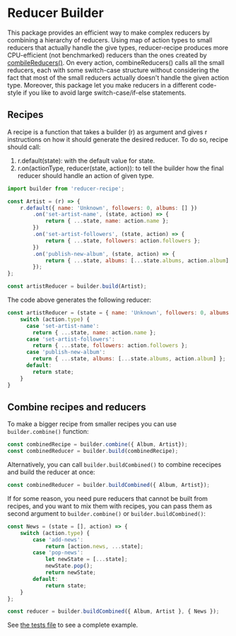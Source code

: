 # Reducer Builder
This package provides an efficient way to make complex reducers by combining a hierarchy of reducers.
Using map of action types to small reducers that actually handle the give types,
reducer-recipe produces more CPU-efficient (not benchmarked) reducers than the ones
created by [combileReducers()](https://redux.js.org/api/combinereducers).
On every action, combineReducers() calls all the small reducers, each with some switch-case structure without considering the fact that
most of the small reducers actually doesn't handle the given action type.
Moreover, this package let you make reducers in a different code-style if you like to avoid large switch-case/if-else statements.

## Recipes
A recipe is a function that takes a builder (r) as argument and gives r instructions on how it should generate the desired reducer.
To do so, recipe should call:
1. r.default(state): with the default value for state.
2. r.on(actionType, reducer(state, action)): to tell the builder how the final reducer should handle an action of given type.

```javascript
import builder from 'reducer-recipe';

const Artist = (r) => {
    r.default({ name: 'Unknown', followers: 0, albums: [] })
        .on('set-artist-name', (state, action) => {
            return { ...state, name: action.name };
        })
        .on('set-artist-followers', (state, action) => {
            return { ...state, followers: action.followers };
        })
        .on('publish-new-album', (state, action) => {
            return { ...state, albums: [...state.albums, action.album] };
        });
};

const artistReducer = builder.build(Artist);
```
The code above generates the following reducer:
```javascript
const artistReducer = (state = { name: 'Unknown', followers: 0, albums: [] }, action) => {
    switch (action.type) {
      case 'set-artist-name':
        return { ...state, name: action.name };
      case 'set-artist-followers':
        return { ...state, followers: action.followers };
      case 'publish-new-album':
        return { ...state, albums: [...state.albums, action.album] };
      default:
        return state;
    }
}
```

## Combine recipes and reducers
To make a bigger recipe from smaller recipes you can use `builder.combine()` function:
```javascript
const combinedRecipe = builder.combine({ Album, Artist});
const combinedReducer = builder.build(combinedRecipe);
```
Alternatively, you can call `builder.buildCombined()` to combine rececipes and build the reducer at once:
```javascript
const combinedReducer = builder.buildCombined({ Album, Artist});
```
If for some reason, you need pure reducers that cannot be built from recipes, and you want to mix them with recipes, you can pass them as second
argument to `builder.combine()` or `builder.buildCombined()`:
```javascript
const News = (state = [], action) => {
    switch (action.type) {
        case 'add-news':
            return [action.news, ...state];
        case 'pop-news':
            let newState = [...state];
            newState.pop();
            return newState;
        default:
            return state;
    }
};

const reducer = builder.buildCombined({ Album, Artist }, { News });
```
See [the tests file](./test/builder.test.js) to see a complete example.
